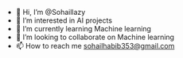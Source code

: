 - 👋 Hi, I’m @Sohaillazy
- 👀 I’m interested in AI projects
- 🌱 I’m currently learning Machine learning
- 💞️ I’m looking to collaborate on Machine learning
- 📫 How to reach me sohailhabib353@gmail.com

<!---
Sohaillazy/Sohaillazy is a ✨ special ✨ repository because its `README.md` (this file) appears on your GitHub profile.
You can click the Preview link to take a look at your changes.
--->
